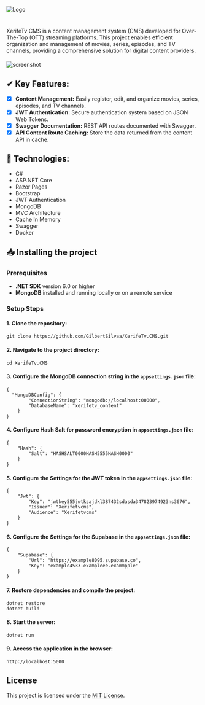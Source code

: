 ![Logo](https://i.ibb.co/tD717gs/logo.png)
#

XerifeTv CMS is a content management system (CMS) developed for Over-The-Top (OTT) streaming platforms. This project enables efficient organization and management of movies, series, episodes, and TV channels, providing a comprehensive solution for digital content providers.

####
![screenshot](https://i.ibb.co/0C7Kjjp/Screenshot-4.png)

####
## ✔ Key Features:
- [X]  **Content Management:** Easily register, edit, and organize movies, series, episodes, and TV channels.
- [X]  **JWT Authentication:** Secure authentication system based on JSON Web Tokens.
- [X]  **Swagger Documentation:** REST API routes documented with Swagger.
- [X]  **API Content Route Caching:** Store the data returned from the content API in cache.

## 🚀 Technologies:
- C#
- ASP.NET Core
- Razor Pages
- Bootstrap
- JWT Authentication
- MongoDB
- MVC Architecture
- Cache In Memory
- Swagger
- Docker

## 📥 Installing the project

### Prerequisites

- **.NET SDK** version 6.0 or higher
- **MongoDB** installed and running locally or on a remote service

### Setup Steps


#### 1. Clone the repository:
    git clone https://github.com/GilbertSilvaa/XerifeTv.CMS.git


#### 2. Navigate to the project directory:
    cd XerifeTv.CMS

#### 3. Configure the MongoDB connection string in the `appsettings.json` file:
    {
      "MongoDBConfig": {
            "ConnectionString": "mongodb://localhost:00000",
            "DatabaseName": "xerifetv_content"
        }
    }

#### 4. Configure Hash Salt for password encryption in `appsettings.json` file:
    {
        "Hash": {
            "Salt": "HASHSALT0000HASH5555HASH0000"
        }
    }

#### 5. Configure the Settings for the JWT token in the `appsettings.json` file:
    {
        "Jwt": {
            "Key": "jwtkey555jwtksajdkl387432sdasda347823974923ns3676",
            "Issuer": "Xerifetvcms",
            "Audience": "Xerifetvcms"
        }
    }

#### 6. Configure the Settings for the Supabase in the `appsettings.json` file:
    {
        "Supabase": {
            "Url": "https://example8095.supabase.co",
            "Key": "example4533.exampleee.exammpple"
        }
    }

#### 7. Restore dependencies and compile the project:
    dotnet restore
    dotnet build


#### 8. Start the server:
    dotnet run


#### 9. Access the application in the browser:
    http://localhost:5000

## License

This project is licensed under the [MIT License](LICENSE).
